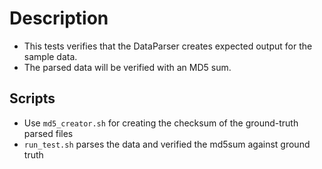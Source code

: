 # Description
- This tests verifies that the DataParser creates expected output for the sample data.
- The parsed data will be verified with an MD5 sum.

## Scripts
- Use `md5_creator.sh` for creating the checksum of the ground-truth parsed files
- `run_test.sh` parses the data and verified the md5sum against ground truth
